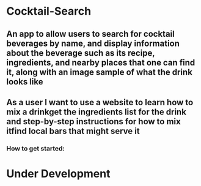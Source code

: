 # Cocktail-Search

## An app to allow users to search for cocktail beverages by name, and display information about the beverage such as its recipe, ingredients, and nearby places that one can find it, along with an image sample of what the drink looks like

## As a user I want to use a website to learn how to mix a drinkget the ingredients list for the drink and step-by-step instructions for how to mix itfind local bars that might serve it

### How to get started:

# Under Development
